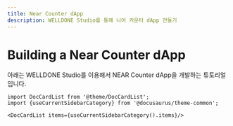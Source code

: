 ```yaml
---
title: Near Counter dApp
description: WELLDONE Studio를 통해 니어 카운터 dApp 만들기
---
```


# Building a Near Counter dApp

아래는 WELLDONE Studio를 이용해서 NEAR Counter dApp을 개발하는 튜토리얼입니다.

```mdx-code-block
import DocCardList from '@theme/DocCardList';
import {useCurrentSidebarCategory} from '@docusaurus/theme-common';

<DocCardList items={useCurrentSidebarCategory().items}/>
```
